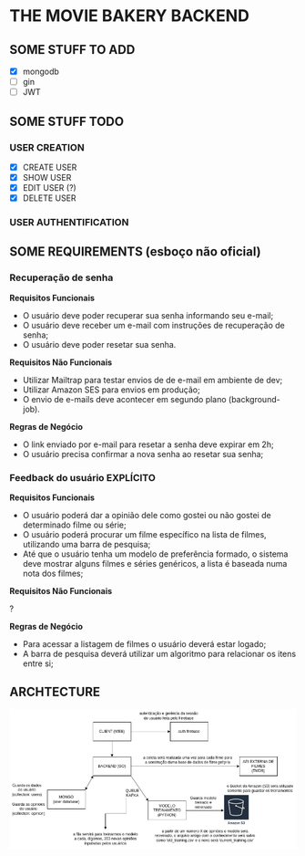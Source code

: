 # THE MOVIE BAKERY BACKEND

## SOME STUFF TO ADD

- [x] mongodb
- [ ] gin
- [ ] JWT

## SOME STUFF TODO

### USER CREATION

- [x] CREATE USER
- [x] SHOW USER
- [x] EDIT USER (?)
- [x] DELETE USER

### USER AUTHENTIFICATION

## SOME REQUIREMENTS (esboço não oficial)

### Recuperação de senha

  **Requisitos Funcionais**

  - O usuário deve poder recuperar sua senha informando seu e-mail;
  - O usuário deve receber um e-mail com instruções de recuperação de senha;
  - O usuário deve poder resetar sua senha.

  **Requisitos Não Funcionais**

  - Utilizar Mailtrap para testar envios de de e-mail em ambiente de dev;
  - Utilizar Amazon SES para envios em produção;
  - O envio de e-mails deve acontecer em segundo plano (background-job).

  **Regras de Negócio**

  - O link enviado por e-mail para resetar a senha deve expirar em 2h;
  - O usuário precisa confirmar a nova senha ao resetar sua senha;


### Feedback do usuário EXPLÍCITO

  **Requisitos Funcionais**

  - O usuário poderá dar a opinião dele como gostei ou não gostei de determinado filme ou série;
  - O usuário poderá procurar um filme específico na lista de filmes, utilizando uma barra de pesquisa;
  - Até que o usuário tenha um modelo de preferência formado, o sistema deve mostrar alguns filmes e séries genéricos, a lista é baseada numa nota dos filmes;

  **Requisitos Não Funcionais**

  ?

  **Regras de Negócio**

  - Para acessar a listagem de filmes o usuário deverá estar logado;
  - A barra de pesquisa deverá utilizar um algoritmo para relacionar os itens entre si;

## ARCHTECTURE

![arch](assets/overall-arch.png)
